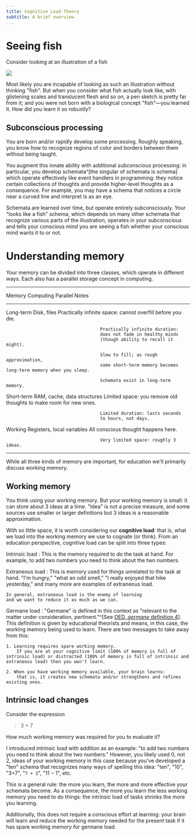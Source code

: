 ```yaml
---
title: Cognitive Load Theory
subtitle: A brief overview
...
```


# Seeing fish

Consider looking at an illustration of a fish

![ ](media/fish.svg)

Most likely you are incapable of looking as such an illustration without thinking "fish".
But when you consider what fish actually look like, with glistening scales and translucent flesh and so on, a pen sketch is pretty far from it;
and you were not born with a biological concept "fish"—you learned it.
How did you learn it so robustly?

## Subconscious processing

You are born and/or rapidly develop some processing.
Roughly speaking, you know how to recognize regions of color and borders between them without being taught.

You augment this innate ability with additional *subconscious* processing:
in particular, you develop schemata^[the singular of schemata is schema] which operate effectively like event handlers in programming:
they notice certain collections of thoughts and provide higher-level thoughts as a consequence.
For example, you may have a schema that notices a circle near a curved line and interpret is as an eye.

Schemata are learned over time, but operate entirely subconsciously.
Your "looks like a fish" schema, which depends on many other schemata that recognize various parts of the illustration, operates in your subconscious and tells your conscious mind you are seeing a fish whether your conscious mind wants it to or not.

# Understanding memory

Your memory can be divided into three classes, which operate in different ways.
Each also has a parallel storage concept in computing.

-------------------------------------------------------------------------------
Memory      Computing Parallel          Notes
----------  -----------------------     ---------------------------------------
Long-term   Disk, files                 Practically infinite space:
                                        cannot overfill before you die.

                                        Practically infinite duration:
                                        does not fade in healthy minds
                                        (though ability to recall it might).
                                        
                                        Slow to fill; as rough approximation,
                                        some short-term memory becomes long-term memory when you sleep.
                                        
                                        Schemata exist in long-term memory.

Short-term  RAM, cache, data structures Limited space: you remove old thoughts
                                        to make room for new ones.
                                        
                                        Limited duration: lasts seconds 
                                        to hours, not days.

Working     Registers, local variables  All conscious thought happens here.
                                        
                                        Very limited space: roughly 3 ideas.
-------------------------------------------------------------------------------

While all three kinds of memory are important, for education we'll primarily discuss working memory.

## Working memory

You think using your working memory.
But your working memory is small: it can store about 3 ideas at a time.
"Idea" is not a precise measure, and some sources use smaller or larger definitions
but 3 ideas is a reasonable approximation.

With so little space, it is worth considering our **cognitive load**:
that is, what we load into the working memory we use to cognate (or think).
From an education perspective, cognitive load can be split into three types:

Intrinsic load
:   This is the memory required to do the task at hand.
    For example, to add two numbers you need to think about the two numbers.

Extraneous load
:   This is memory used for things unrelated to the task at hand.
    "I'm hungry," "what an odd smell," "I really enjoyed that hike yesterday,"
    and many more are examples of extraneous load.

    In general, extraneous load is the enemy of learning
    and we want to reduce it as much as we can.

Germane load
:   "Germane" is defined in this context as "relevant to the matter under consideration, pertinent."^[See [OED, *germane* definition 4](https://oed.com/view/Entry/77863#eid227461492)].
    This definition is given by educational theorists and means, in this case,
    the working memory being used to learn.
    There are two messages to take away from this:
    
    1. Learning requires spare working memory.
        If you are at your cognitive limit (100% of memory is full of intrinsic load) or distracted (100% of memory is full of intrinsic and extraneous load) then you won't learn.
    
    2. When you have working memory available, your brain learns:
        that is, it creates new schemata and/or strengthens and refines existing ones.

## Intrinsic load changes

Consider the expression

> 3 + 7

How much working memory was required for you to evaluate it?

I introduced intrinsic load with addition as an example: "to add two numbers you need to think about the two numbers."
However, you likely used 0, not 2, ideas of your working memory in this case
because you've developed a "ten" schema that recognizes many ways of spelling this idea: "ten", "10", "3+7", "`7 + 3`", "$11-1$", etc.

This is a general rule:
the more you learn, the more and more effective your schemata become.
As a consequence, the more you learn the less working memory you need to do things:
the intrinsic load of tasks shrinks the more you learning.

Additionally, this does not require a conscious effort at learning:
your brain will learn and reduce the working memory needed for the present task if it has spare working memory for germane load.

